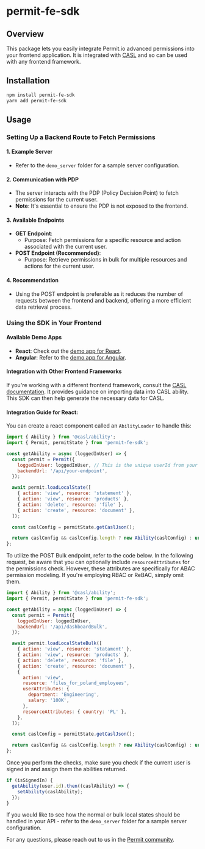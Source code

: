 # permit-fe-sdk

## Overview

This package lets you easily integrate Permit.io advanced permissions into your frontend application. It is integrated with [CASL](https://casl.js.org/v5/en/) and so can be used with any frontend framework.

## Installation

```bash
npm install permit-fe-sdk
yarn add permit-fe-sdk
```

## Usage

### Setting Up a Backend Route to Fetch Permissions

#### 1. **Example Server**

- Refer to the `demo_server` folder for a sample server configuration.

#### 2. **Communication with PDP**

- The server interacts with the PDP (Policy Decision Point) to fetch permissions for the current user.
- **Note**: It's essential to ensure the PDP is not exposed to the frontend.

#### 3. **Available Endpoints**

- **GET Endpoint**:
  - Purpose: Fetch permissions for a specific resource and action associated with the current user.
- **POST Endpoint (Recommended)**:
  - Purpose: Retrieve permissions in bulk for multiple resources and actions for the current user.

#### 4. **Recommendation**

- Using the POST endpoint is preferable as it reduces the number of requests between the frontend and backend, offering a more efficient data retrieval process.

### Using the SDK in Your Frontend

#### Available Demo Apps

- **React**: Check out the [demo app for React](https://github.com/permitio/fe-demo-react).
- **Angular**: Refer to the [demo app for Angular](https://github.com/permitio/fe-demo-angular).

#### Integration with Other Frontend Frameworks

If you're working with a different frontend framework, consult the [CASL documentation](https://casl.js.org/v5/en/). It provides guidance on importing data into CASL ability. This SDK can then help generate the necessary data for CASL.

#### Integration Guide for React:

You can create a react component called an `AbilityLoader` to handle this:

```javascript
import { Ability } from '@casl/ability';
import { Permit, permitState } from 'permit-fe-sdk';

const getAbility = async (loggedInUser) => {
  const permit = Permit({
    loggedInUser: loggedInUser, // This is the unique userId from your authentication provider in the current session.
    backendUrl: '/api/your-endpoint',
  });

  await permit.loadLocalState([
    { action: 'view', resource: 'statement' },
    { action: 'view', resource: 'products' },
    { action: 'delete', resource: 'file' },
    { action: 'create', resource: 'document' },
  ]);

  const caslConfig = permitState.getCaslJson();

  return caslConfig && caslConfig.length ? new Ability(caslConfig) : undefined;
};
```

To utilize the POST Bulk endpoint, refer to the code below. In the following request, be aware that you can optionally
include `resourceAttributes` for the permissions check. However, these attributes are specifically for ABAC permission modeling.
If you're employing RBAC or ReBAC, simply omit them.

```javascript
import { Ability } from '@casl/ability';
import { Permit, permitState } from 'permit-fe-sdk';

const getAbility = async (loggedInUser) => {
  const permit = Permit({
    loggedInUser: loggedInUser,
    backendUrl: '/api/dashboardBulk',
  });

  await permit.loadLocalStateBulk([
    { action: 'view', resource: 'statament' },
    { action: 'view', resource: 'products' },
    { action: 'delete', resource: 'file' },
    { action: 'create', resource: 'document' },
    {
      action: 'view',
      resource: 'files_for_poland_employees',
      userAttributes: {
        department: 'Engineering',
        salary: '100K',
      },
      resourceAttributes: { country: 'PL' },
    },
  ]);

  const caslConfig = permitState.getCaslJson();

  return caslConfig && caslConfig.length ? new Ability(caslConfig) : undefined;
};
```

Once you perform the checks, make sure you check if the current user is signed in and assign them the abilities returned.

```javascript
if (isSignedIn) {
  getAbility(user.id).then((caslAbility) => {
    setAbility(caslAbility);
  });
}
```

If you would like to see how the normal or bulk local states should be handled in your API - refer to the `demo_server`
folder for a sample server configuration.

For any questions, please reach out to us in the [Permit community](https://permit-io.slack.com/join/shared_invite/zt-nz6yjgnp-RlP9rtOPwO0n0aH_vLbmBQ).

